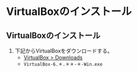 # VirtualBoxのインストール

## VirtualBoxのインストール

1. 下記からVirtualBoxをダウンロードする。
   - [VirtualBox > Downloads](https://www.virtualbox.org/wiki/Downloads)
   - `VirtualBox-6.＊.＊＊-＊-Win.exe`

